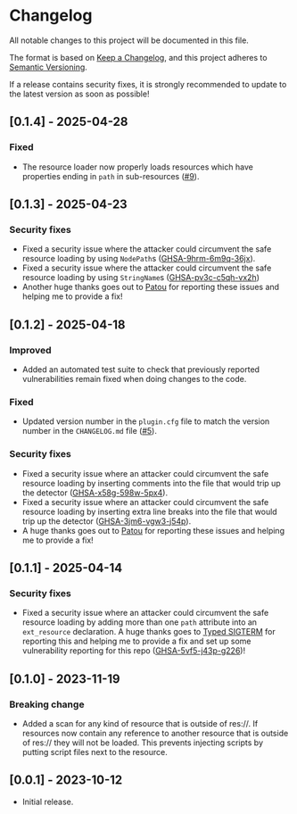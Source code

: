 # Changelog
All notable changes to this project will be documented in this file.

The format is based on [Keep a Changelog](https://keepachangelog.com/en/1.0.0/),
and this project adheres to [Semantic Versioning](https://semver.org/spec/v2.0.0.html).

If a release contains security fixes, it is strongly recommended to update to the latest version as soon as possible!

## [0.1.4] - 2025-04-28
### Fixed
- The resource loader now properly loads resources which have properties ending in `path` in sub-resources ([#9](https://github.com/derkork/godot-safe-resource-loader/issues/9)).

## [0.1.3] - 2025-04-23
### Security fixes
- Fixed a security issue where the attacker could circumvent the safe resource loading by using `NodePath`s ([GHSA-9hrm-6m9q-36jx](https://github.com/derkork/godot-safe-resource-loader/security/advisories/GHSA-9hrm-6m9q-36jx)).
- Fixed a security issue where the attacker could circumvent the safe resource loading by using `StringName`s ([GHSA-pv3c-c5qh-vx2h](https://github.com/derkork/godot-safe-resource-loader/security/advisories/GHSA-pv3c-c5qh-vx2h))
- Another huge thanks goes out to [Patou](https://github.com/xorblo-doitus) for reporting these issues and helping me to provide a fix!

## [0.1.2] - 2025-04-18
### Improved
- Added an automated test suite to check that previously reported vulnerabilities remain fixed when doing changes to the code.

### Fixed
- Updated version number in the `plugin.cfg` file to match the version number in the `CHANGELOG.md` file ([#5](https://github.com/derkork/godot-safe-resource-loader/issues/5)).

### Security fixes 
- Fixed a security issue where an attacker could circumvent the safe resource loading by inserting comments into the file that would trip up the detector ([GHSA-x58g-598w-5px4](https://github.com/derkork/godot-safe-resource-loader/security/advisories/GHSA-x58g-598w-5px4)). 
- Fixed a security issue where an attacker could circumvent the safe resource loading by inserting extra line breaks into the file that would trip up the detector ([GHSA-3jm6-vgw3-j54p](https://github.com/derkork/godot-safe-resource-loader/security/advisories/GHSA-3jm6-vgw3-j54p)).
- A huge thanks goes out to [Patou](https://github.com/xorblo-doitus) for reporting these issues and helping me to provide a fix!

## [0.1.1] - 2025-04-14
### Security fixes
- Fixed a security issue where an attacker could circumvent the safe resource loading by adding more than one `path` attribute into an `ext_resource` declaration. A huge thanks goes to [Typed SIGTERM](https://github.com/typed-sigterm) for reporting this and helping me to provide a fix and set up some vulnerability reporting for this repo ([GHSA-5vf5-j43p-g226](https://github.com/derkork/godot-safe-resource-loader/security/advisories/GHSA-5vf5-j43p-g226))!


## [0.1.0] - 2023-11-19
### Breaking change
- Added a scan for any kind of resource that is outside of res://. If resources now contain any reference to another resource that is outside of res:// they will not be loaded. This prevents injecting scripts by putting script files next to the resource. 

## [0.0.1] - 2023-10-12
- Initial release.
